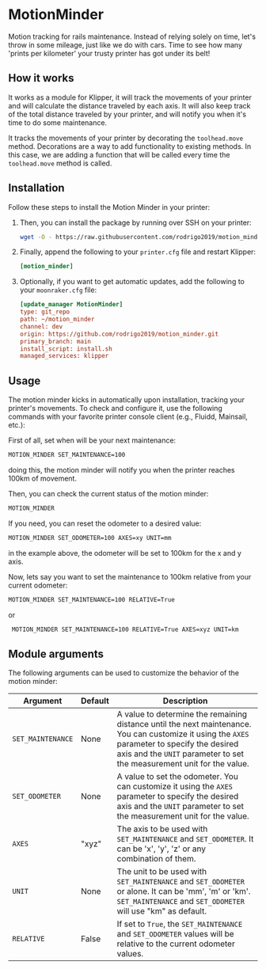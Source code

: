# MotionMinder

Motion tracking for rails maintenance. Instead of relying solely on time, let's throw in some mileage, just like we do
with cars. Time to see how many 'prints per kilometer' your trusty printer has got under its belt!

## How it works

It works as a module for Klipper, it will track the movements of your printer and will calculate the distance
traveled by each axis. It will also keep track of the total distance traveled by your printer, and will notify you
when it's time to do some maintenance.

It tracks the movements of your printer by decorating the `toolhead.move` method. Decorations are a way to add
functionality to existing methods. In this case, we are adding a function that will be called every time the
`toolhead.move` method is called.

## Installation

Follow these steps to install the Motion Minder in your printer:

1. Then, you can install the package by running over SSH on your printer:

   ```bash
   wget -O - https://raw.githubusercontent.com/rodrigo2019/motion_minder/main/install.sh | bash
   ```

1. Finally, append the following to your `printer.cfg` file and restart Klipper:

   ```ini
   [motion_minder]
   ```

1. Optionally, if you want to get automatic updates, add the following to your `moonraker.cfg` file:

   ```ini
   [update_manager MotionMinder]
   type: git_repo
   path: ~/motion_minder
   channel: dev
   origin: https://github.com/rodrigo2019/motion_minder.git
   primary_branch: main
   install_script: install.sh
   managed_services: klipper
   ```

## Usage

The motion minder kicks in automatically upon installation, tracking your printer's movements.
To check and configure it, use the following commands with your favorite printer console client
(e.g., Fluidd, Mainsail, etc.):

First of all, set when will be your next maintenance:

```bash
MOTION_MINDER SET_MAINTENANCE=100
```

doing this, the motion minder will notify you when the printer reaches 100km of movement.

Then, you can check the current status of the motion minder:

```bash
MOTION_MINDER
```

If you need, you can reset the odometer to a desired value:

```bash
MOTION_MINDER SET_ODOMETER=100 AXES=xy UNIT=mm
```

in the example above, the odometer will be set to 100km for the x and y axis.

Now, lets say you want to set the maintenance to 100km relative from your current odometer:

```bash
MOTION_MINDER SET_MAINTENANCE=100 RELATIVE=True
```

or 

```bash
 MOTION_MINDER SET_MAINTENANCE=100 RELATIVE=True AXES=xyz UNIT=km
```

## Module arguments

The following arguments can be used to customize the behavior of the motion minder:

| Argument          | Default | Description                                                                                                                                                                                                             |
|-------------------|---------|-------------------------------------------------------------------------------------------------------------------------------------------------------------------------------------------------------------------------|
| `SET_MAINTENANCE` | None    | A value to determine the remaining distance until the next maintenance. You can customize it using the `AXES` parameter to specify the desired axis and the `UNIT` parameter to set the measurement unit for the value. |
| `SET_ODOMETER`    | None    | A value to set the odometer. You can customize it using the `AXES` parameter to specify the desired axis and the `UNIT` parameter to set the measurement unit for the value.                                            |
| `AXES`            | "xyz"   | The axis to be used with `SET_MAINTENANCE` and `SET_ODOMETER`.  It can be 'x', 'y', 'z' or any combination of them.                                                                                                     |
| `UNIT`            | None    | The unit to be used with `SET_MAINTENANCE` and `SET_ODOMETER` or alone. It can be 'mm', 'm' or 'km'. `SET_MAINTENANCE` and `SET_ODOMETER` will use "km" as default.                                                     |
| `RELATIVE`        | False   | If set to `True`, the `SET_MAINTENANCE` and `SET_ODOMETER` values will be relative to the current odometer values.                                                                                                      |